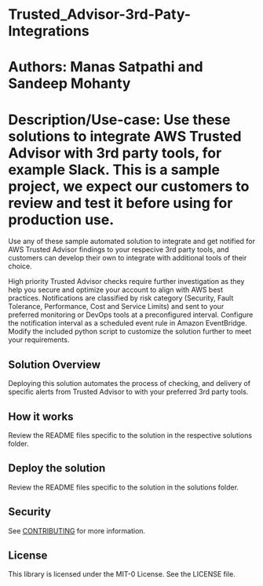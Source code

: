 # Trusted_Advisor-3rd-Paty-Integrations
# Authors: Manas Satpathi and Sandeep Mohanty
# Description/Use-case: Use these solutions to integrate AWS Trusted Advisor with 3rd party tools, for example Slack. This is a sample project, we expect our customers to review and test it before using for production use.

Use any of these sample automated solution to integrate and get notified for AWS Trusted Advisor findings to your respecive 3rd party tools, and customers can develop their own to integrate with additional tools of their choice. 

High priority Trusted Advisor checks require further investigation as they help you secure and optimize your account to align with AWS best practices. Notifications are classified by risk category (Security, Fault Tolerance, Performance, Cost and Service Limits) and sent to your preferred monitoring or DevOps tools at a preconfigured interval. Configure the notification interval as a scheduled event rule in Amazon EventBridge. Modify the included python script to customize the solution further to meet your requirements.

## Solution Overview
Deploying this solution automates the process of checking, and delivery of specific alerts from Trusted Advisor to with your preferred 3rd party tools.

## How it works

Review the README files specific to the solution in the respective solutions folder.

## Deploy the solution

Review the README files specific to the solution in the solutions folder.

## Security

See [CONTRIBUTING](CONTRIBUTING.md#security-issue-notifications) for more information.

## License

This library is licensed under the MIT-0 License. See the LICENSE file.


